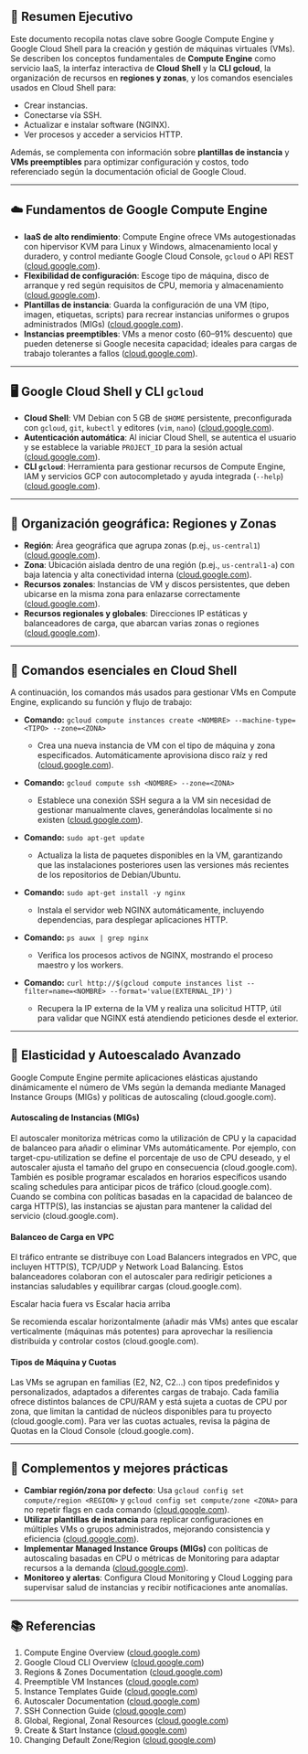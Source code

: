 ## 🧠 Resumen Ejecutivo
Este documento recopila notas clave sobre Google Compute Engine y Google Cloud Shell para la creación y gestión de máquinas virtuales (VMs). Se describen los conceptos fundamentales de **Compute Engine** como servicio IaaS, la interfaz interactiva de **Cloud Shell** y la **CLI gcloud**, la organización de recursos en **regiones y zonas**, y los comandos esenciales usados en Cloud Shell para:
- Crear instancias.
- Conectarse vía SSH.
- Actualizar e instalar software (NGINX).
- Ver procesos y acceder a servicios HTTP.

Además, se complementa con información sobre **plantillas de instancia** y **VMs preemptibles** para optimizar configuración y costos, todo referenciado según la documentación oficial de Google Cloud.

---

## ☁️ Fundamentos de Google Compute Engine
- **IaaS de alto rendimiento**: Compute Engine ofrece VMs autogestionadas con hipervisor KVM para Linux y Windows, almacenamiento local y duradero, y control mediante Google Cloud Console, `gcloud` o API REST ([cloud.google.com](https://cloud.google.com/compute/docs/overview?utm_source=chatgpt.com)).
- **Flexibilidad de configuración**: Escoge tipo de máquina, disco de arranque y red según requisitos de CPU, memoria y almacenamiento ([cloud.google.com](https://cloud.google.com/compute/docs/overview?utm_source=chatgpt.com)).
- **Plantillas de instancia**: Guarda la configuración de una VM (tipo, imagen, etiquetas, scripts) para recrear instancias uniformes o grupos administrados (MIGs) ([cloud.google.com](https://cloud.google.com/compute/docs/instance-templates?utm_source=chatgpt.com)).
- **Instancias preemptibles**: VMs a menor costo (60–91% descuento) que pueden detenerse si Google necesita capacidad; ideales para cargas de trabajo tolerantes a fallos ([cloud.google.com](https://cloud.google.com/compute/docs/instances/preemptible?utm_source=chatgpt.com)).

---

## 🖥️ Google Cloud Shell y CLI `gcloud`
- **Cloud Shell**: VM Debian con 5 GB de `$HOME` persistente, preconfigurada con `gcloud`, `git`, `kubectl` y editores (`vim`, `nano`) ([cloud.google.com](https://cloud.google.com/sdk/gcloud?utm_source=chatgpt.com)).
- **Autenticación automática**: Al iniciar Cloud Shell, se autentica el usuario y se establece la variable `PROJECT_ID` para la sesión actual ([cloud.google.com](https://cloud.google.com/sdk/gcloud?utm_source=chatgpt.com)).
- **CLI `gcloud`**: Herramienta para gestionar recursos de Compute Engine, IAM y servicios GCP con autocompletado y ayuda integrada (`--help`) ([cloud.google.com](https://cloud.google.com/sdk/gcloud?utm_source=chatgpt.com)).

---

## 📍 Organización geográfica: Regiones y Zonas
- **Región**: Área geográfica que agrupa zonas (p.ej., `us-central1`) ([cloud.google.com](https://cloud.google.com/compute/docs/regions-zones?utm_source=chatgpt.com)).
- **Zona**: Ubicación aislada dentro de una región (p.ej., `us-central1-a`) con baja latencia y alta conectividad interna ([cloud.google.com](https://cloud.google.com/compute/docs/regions-zones?utm_source=chatgpt.com)).
- **Recursos zonales**: Instancias de VM y discos persistentes, que deben ubicarse en la misma zona para enlazarse correctamente ([cloud.google.com](https://cloud.google.com/compute/docs/regions-zones?utm_source=chatgpt.com)).
- **Recursos regionales y globales**: Direcciones IP estáticas y balanceadores de carga, que abarcan varias zonas o regiones ([cloud.google.com](https://cloud.google.com/compute/docs/regions-zones/global-regional-zonal-resources?utm_source=chatgpt.com)).

---

## 🚀 Comandos esenciales en Cloud Shell
A continuación, los comandos más usados para gestionar VMs en Compute Engine, explicando su función y flujo de trabajo:

- **Comando:** `gcloud compute instances create <NOMBRE> --machine-type=<TIPO> --zone=<ZONA>`
  - Crea una nueva instancia de VM con el tipo de máquina y zona especificados. Automáticamente aprovisiona disco raíz y red ([cloud.google.com](https://cloud.google.com/compute/docs/autoscaler?utm_source=chatgpt.com)).

- **Comando:** `gcloud compute ssh <NOMBRE> --zone=<ZONA>`
  - Establece una conexión SSH segura a la VM sin necesidad de gestionar manualmente claves, generándolas localmente si no existen ([cloud.google.com](https://cloud.google.com/compute/docs/overview?hl=zh-TW&utm_source=chatgpt.com)).

- **Comando:** `sudo apt-get update`
  - Actualiza la lista de paquetes disponibles en la VM, garantizando que las instalaciones posteriores usen las versiones más recientes de los repositorios de Debian/Ubuntu.

- **Comando:** `sudo apt-get install -y nginx`
  - Instala el servidor web NGINX automáticamente, incluyendo dependencias, para desplegar aplicaciones HTTP.

- **Comando:** `ps auwx | grep nginx`
  - Verifica los procesos activos de NGINX, mostrando el proceso maestro y los workers.

- **Comando:** `curl http://$(gcloud compute instances list --filter=name=<NOMBRE> --format='value(EXTERNAL_IP)')`
  - Recupera la IP externa de la VM y realiza una solicitud HTTP, útil para validar que NGINX está atendiendo peticiones desde el exterior.


---


## 🔄 Elasticidad y Autoescalado Avanzado

Google Compute Engine permite aplicaciones elásticas ajustando dinámicamente el número de VMs según la demanda mediante Managed Instance Groups (MIGs) y políticas de autoscaling (cloud.google.com).

#### Autoscaling de Instancias (MIGs)

El autoscaler monitoriza métricas como la utilización de CPU y la capacidad de balanceo para añadir o eliminar VMs automáticamente. Por ejemplo, con target-cpu-utilization se define el porcentaje de uso de CPU deseado, y el autoscaler ajusta el tamaño del grupo en consecuencia (cloud.google.com).
También es posible programar escalados en horarios específicos usando scaling schedules para anticipar picos de tráfico (cloud.google.com). Cuando se combina con políticas basadas en la capacidad de balanceo de carga HTTP(S), las instancias se ajustan para mantener la calidad del servicio (cloud.google.com).

#### Balanceo de Carga en VPC

El tráfico entrante se distribuye con Load Balancers integrados en VPC, que incluyen HTTP(S), TCP/UDP y Network Load Balancing. Estos balanceadores colaboran con el autoscaler para redirigir peticiones a instancias saludables y equilibrar cargas (cloud.google.com).

Escalar hacia fuera vs Escalar hacia arriba

Se recomienda escalar horizontalmente (añadir más VMs) antes que escalar verticalmente (máquinas más potentes) para aprovechar la resiliencia distribuida y controlar costos (cloud.google.com).

#### Tipos de Máquina y Cuotas

Las VMs se agrupan en familias (E2, N2, C2…) con tipos predefinidos y personalizados, adaptados a diferentes cargas de trabajo. Cada familia ofrece distintos balances de CPU/RAM y está sujeta a cuotas de CPU por zona, que limitan la cantidad de núcleos disponibles para tu proyecto (cloud.google.com). Para ver las cuotas actuales, revisa la página de Quotas en la Cloud Console (cloud.google.com).

---

## 🔧 Complementos y mejores prácticas
- **Cambiar región/​zona por defecto**: Usa `gcloud config set compute/region <REGION>` y `gcloud config set compute/zone <ZONA>` para no repetir flags en cada comando ([cloud.google.com](https://cloud.google.com/compute/docs/regions-zones/changing-default-zone-region?utm_source=chatgpt.com)).
- **Utilizar plantillas de instancia** para replicar configuraciones en múltiples VMs o grupos administrados, mejorando consistencia y eficiencia ([cloud.google.com](https://cloud.google.com/compute/docs/instance-templates/create-instance-templates?utm_source=chatgpt.com)).
- **Implementar Managed Instance Groups (MIGs)** con políticas de autoscaling basadas en CPU o métricas de Monitoring para adaptar recursos a la demanda ([cloud.google.com](https://cloud.google.com/compute/docs/autoscaler?utm_source=chatgpt.com)).
- **Monitoreo y alertas**: Configura Cloud Monitoring y Cloud Logging para supervisar salud de instancias y recibir notificaciones ante anomalías.

---

## 📚 Referencias
1. Compute Engine Overview ([cloud.google.com](https://cloud.google.com/compute/docs/overview?utm_source=chatgpt.com))  
2. Google Cloud CLI Overview ([cloud.google.com](https://cloud.google.com/sdk/gcloud?utm_source=chatgpt.com))  
3. Regions & Zones Documentation ([cloud.google.com](https://cloud.google.com/compute/docs/regions-zones?utm_source=chatgpt.com))  
4. Preemptible VM Instances ([cloud.google.com](https://cloud.google.com/compute/docs/instances/preemptible?utm_source=chatgpt.com))  
5. Instance Templates Guide ([cloud.google.com](https://cloud.google.com/compute/docs/instance-templates?utm_source=chatgpt.com))  
6. Autoscaler Documentation ([cloud.google.com](https://cloud.google.com/compute/docs/autoscaler?utm_source=chatgpt.com))  
7. SSH Connection Guide ([cloud.google.com](https://cloud.google.com/compute/docs/overview?hl=zh-TW&utm_source=chatgpt.com))  
8. Global, Regional, Zonal Resources ([cloud.google.com](https://cloud.google.com/compute/docs/regions-zones/global-regional-zonal-resources?utm_source=chatgpt.com))  
9. Create & Start Instance ([cloud.google.com](https://cloud.google.com/compute/docs/autoscaler?utm_source=chatgpt.com))  
10. Changing Default Zone/Region ([cloud.google.com](https://cloud.google.com/compute/docs/regions-zones/changing-default-zone-region?utm_source=chatgpt.com))


